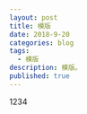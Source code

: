 ```yaml
---
layout: post
title: 模版
date: 2018-9-20
categories: blog
tags:
  - 模版
description: 模版。
published: true
---
```

1234






